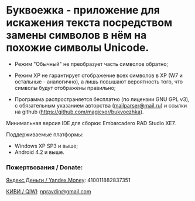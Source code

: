 ﻿Буквоежка - приложение для искажения текста посредством замены символов в нём на похожие символы Unicode.
==========
- Режим "Обычный" не преобразует часть символов обратно;

- Режим XP не гарантирует отображение всех символов в XP (W7 и остальные - аналогично), а лишь повышают вероятность того, что символы будут отображены правильно;

- Программа распространяется бесплатно (по лицензии GNU GPL v3), с обязательным указанием авторства (mailparser@mail.ru) и ссылки на github (https://github.com/magicxor/bukvoezhka).

Минимальная версия IDE для сборки: Embarcadero RAD Studio XE7.

Поддерживаемые платформы:
- Windows XP SP3 и выше;
- Android 4.2 и выше.

### Пожертвования / Donate:

[Яндекс.Деньги / Yandex.Money](https://money.yandex.ru/direct-payment.xml?_openstat=template%3Bmenu%3Bp2p): 410011882837351

[КИВИ / QIWI](https://qiwi.ru/transfer/email.action): npravdin@gmail.com
